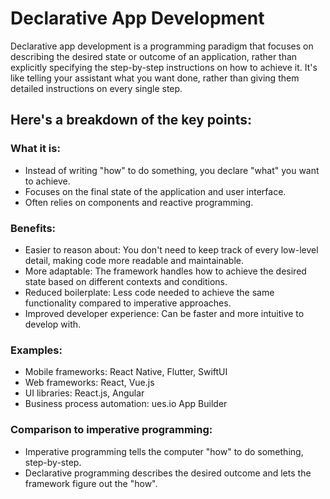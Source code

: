 # Declarative App Development

Declarative app development is a programming paradigm that focuses on describing the desired state or outcome of an application, rather than explicitly specifying the step-by-step instructions on how to achieve it. It's like telling your assistant what you want done, rather than giving them detailed instructions on every single step.

## Here's a breakdown of the key points:

### What it is:

-   Instead of writing "how" to do something, you declare "what" you want to achieve.
-   Focuses on the final state of the application and user interface.
-   Often relies on components and reactive programming.

### Benefits:

-   Easier to reason about: You don't need to keep track of every low-level detail, making code more readable and maintainable.
-   More adaptable: The framework handles how to achieve the desired state based on different contexts and conditions.
-   Reduced boilerplate: Less code needed to achieve the same functionality compared to imperative approaches.
-   Improved developer experience: Can be faster and more intuitive to develop with.

### Examples:

-   Mobile frameworks: React Native, Flutter, SwiftUI
-   Web frameworks: React, Vue.js
-   UI libraries: React.js, Angular
-   Business process automation: ues.io App Builder

### Comparison to imperative programming:

-   Imperative programming tells the computer "how" to do something, step-by-step.
-   Declarative programming describes the desired outcome and lets the framework figure out the "how".
